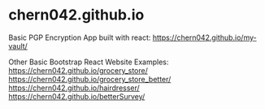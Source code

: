 # chern042.github.io

Basic PGP Encryption App built with react:
https://chern042.github.io/my-vault/


Other Basic Bootstrap React Website Examples:
https://chern042.github.io/grocery_store/
https://chern042.github.io/grocery_store_better/
https://chern042.github.io/hairdresser/
https://chern042.github.io/betterSurvey/

